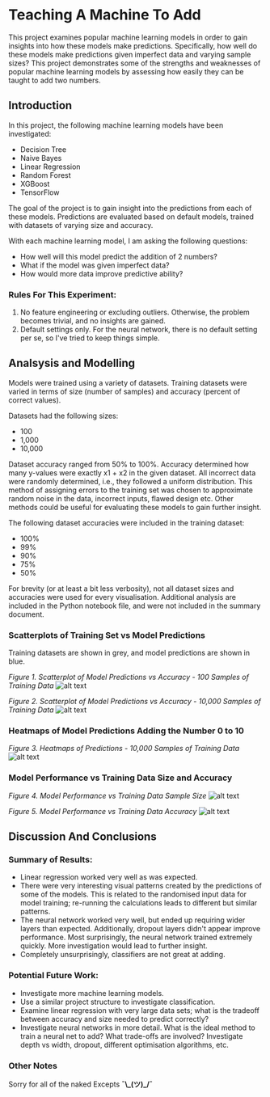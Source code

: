 # Teaching A Machine To Add

This project examines popular machine learning models in order to gain insights into how these models make predictions. Specifically, how well do these models make predictions given imperfect data and varying sample sizes? This project demonstrates some of the strengths and weaknesses of popular machine learning models by assessing how easily they can be taught to add two numbers.


## Introduction

In this project, the following machine learning models have been investigated:
* Decision Tree
* Naive Bayes
* Linear Regression
* Random Forest
* XGBoost
* TensorFlow

The goal of the project is to gain insight into the predictions from each of these models. Predictions are evaluated based on default models, trained with datasets of varying size and accuracy. 

With each machine learning model, I am asking the following questions: 
* How well will this model predict the addition of 2 numbers? 
* What if the model was given imperfect data?
* How would more data improve predictive ability?

### Rules For This Experiment:
1. No feature engineering or excluding outliers. Otherwise, the problem becomes trivial, and no insights are gained.
2. Default settings only. For the neural network, there is no default setting per se, so I've tried to keep things simple.


## Analsysis and Modelling

Models were trained using a variety of datasets. Training datasets were varied in terms of size (number of samples) and accuracy (percent of correct values).

Datasets had the following sizes:
* 100
* 1,000
* 10,000

Dataset accuracy ranged from 50% to 100%. Accuracy determined how many y-values were exactly x1 + x2 in the given dataset. All incorrect data were randomly determined, i.e., they followed a uniform distribution. This method of assigning errors to the training set was chosen to approximate random noise in the data, incorrect inputs, flawed design etc. Other methods could be useful for evaluating these models to gain further insight.

The following dataset accuracies were included in the training dataset:
* 100%
* 99%
* 90%
* 75%
* 50%

For brevity (or at least a bit less verbosity), not all dataset sizes and accuracies were used for every visualisation. Additional analysis are included in the Python notebook file, and were not included in the summary document.

### Scatterplots of Training Set vs Model Predictions

Training datasets are shown in grey, and model predictions are shown in blue.

*Figure 1. Scatterplot of Model Predictions vs Accuracy - 100 Samples of Training Data*
![alt text](https://github.com/KevinCarr42/Teaching-A-Machine-To-Add/blob/main/predictions_100_samples.png)

*Figure 2. Scatterplot of Model Predictions vs Accuracy - 10,000 Samples of Training Data*
![alt text](https://github.com/KevinCarr42/Teaching-A-Machine-To-Add/blob/main/predictions_10k_samples.png)


### Heatmaps of Model Predictions Adding the Number 0 to 10

*Figure 3. Heatmaps of Predictions - 10,000 Samples of Training Data*
![alt text](https://github.com/KevinCarr42/Teaching-A-Machine-To-Add/blob/main/heatmaps_of_predictions.png)


### Model Performance vs Training Data Size and Accuracy

*Figure 4. Model Performance vs Training Data Sample Size*
![alt text](https://github.com/KevinCarr42/Teaching-A-Machine-To-Add/blob/main/performance_v_size.png)

*Figure 5. Model Performance vs Training Data Accuracy*
![alt text](https://github.com/KevinCarr42/Teaching-A-Machine-To-Add/blob/main/performance_v_accuracy.png)


## Discussion And Conclusions

### Summary of Results:
* Linear regression worked very well as was expected.
* There were very interesting visual patterns created by the predictions of some of the models. This is related to the randomised input data for model training; re-running the calculations leads to different but similar patterns.
* The neural network worked very well, but ended up requiring wider layers than expected. Additionally, dropout layers didn't appear improve performance. Most surprisingly, the neural network trained extremely quickly. More investigation would lead to further insight.
* Completely unsurprisingly, classifiers are not great at adding.

### Potential Future Work:
* Investigate more machine learning models.
* Use a similar project structure to investigate classification.
* Examine linear regression with very large data sets; what is the tradeoff between accuracy and size needed to predict correctly?
* Investigate neural networks in more detail. What is the ideal method to train a neural net to add? What trade-offs are involved? Investigate depth vs width, dropout, different optimisation algorithms, etc.

### Other Notes
Sorry for all of the naked Excepts **¯\\\_(ツ)\_/¯**
